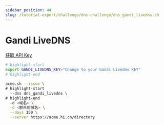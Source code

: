 ```yaml
---
sidebar_position: 44
slug: /tutorial-expert/challenge/dns-challenge/dns_gandi_livedns.sh
---
```


# Gandi LiveDNS

<p><a href="https://account.gandi.net/zh-hans/users/digitalsign/security" className="button button--secondary button--lg text--no-decoration">获取 API Key</a></p>

```bash
# highlight-start
export GANDI_LIVEDNS_KEY="Change to your Gandi Livedns KEY"
# highlight-end

acme.sh --issue \
# highlight-start
  --dns dns_gandi_livedns \
# highlight-end
  -d <域名> \
  -d <额外的域名> \
  --days 150 \
  --server https://acme.hi.cn/directory
```
